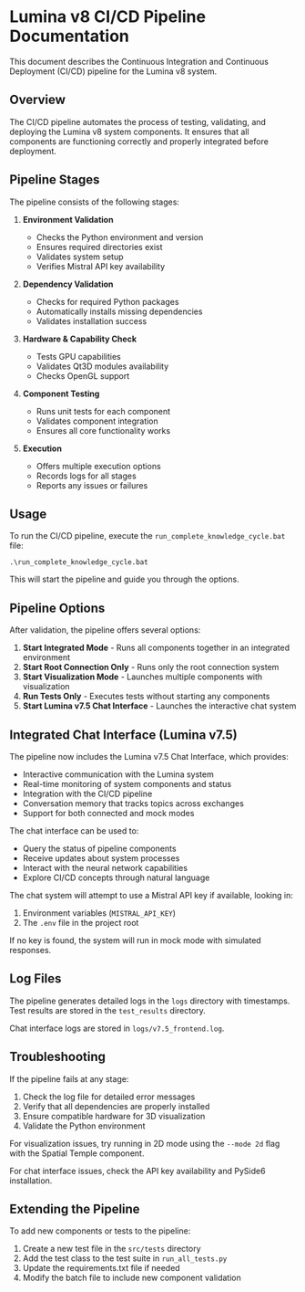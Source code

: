 # Lumina v8 CI/CD Pipeline Documentation

This document describes the Continuous Integration and Continuous Deployment (CI/CD) pipeline for the Lumina v8 system.

## Overview

The CI/CD pipeline automates the process of testing, validating, and deploying the Lumina v8 system components. It ensures that all components are functioning correctly and properly integrated before deployment.

## Pipeline Stages

The pipeline consists of the following stages:

1. **Environment Validation**
   - Checks the Python environment and version
   - Ensures required directories exist
   - Validates system setup
   - Verifies Mistral API key availability

2. **Dependency Validation**
   - Checks for required Python packages
   - Automatically installs missing dependencies
   - Validates installation success

3. **Hardware & Capability Check**
   - Tests GPU capabilities
   - Validates Qt3D modules availability
   - Checks OpenGL support

4. **Component Testing**
   - Runs unit tests for each component
   - Validates component integration
   - Ensures all core functionality works

5. **Execution**
   - Offers multiple execution options
   - Records logs for all stages
   - Reports any issues or failures

## Usage

To run the CI/CD pipeline, execute the `run_complete_knowledge_cycle.bat` file:

```
.\run_complete_knowledge_cycle.bat
```

This will start the pipeline and guide you through the options.

## Pipeline Options

After validation, the pipeline offers several options:

1. **Start Integrated Mode** - Runs all components together in an integrated environment
2. **Start Root Connection Only** - Runs only the root connection system
3. **Start Visualization Mode** - Launches multiple components with visualization
4. **Run Tests Only** - Executes tests without starting any components
5. **Start Lumina v7.5 Chat Interface** - Launches the interactive chat system

## Integrated Chat Interface (Lumina v7.5)

The pipeline now includes the Lumina v7.5 Chat Interface, which provides:

- Interactive communication with the Lumina system
- Real-time monitoring of system components and status
- Integration with the CI/CD pipeline
- Conversation memory that tracks topics across exchanges
- Support for both connected and mock modes

The chat interface can be used to:
- Query the status of pipeline components
- Receive updates about system processes
- Interact with the neural network capabilities
- Explore CI/CD concepts through natural language

The chat system will attempt to use a Mistral API key if available, looking in:
1. Environment variables (`MISTRAL_API_KEY`)
2. The `.env` file in the project root

If no key is found, the system will run in mock mode with simulated responses.

## Log Files

The pipeline generates detailed logs in the `logs` directory with timestamps. Test results are stored in the `test_results` directory.

Chat interface logs are stored in `logs/v7.5_frontend.log`.

## Troubleshooting

If the pipeline fails at any stage:

1. Check the log file for detailed error messages
2. Verify that all dependencies are properly installed
3. Ensure compatible hardware for 3D visualization
4. Validate the Python environment

For visualization issues, try running in 2D mode using the `--mode 2d` flag with the Spatial Temple component.

For chat interface issues, check the API key availability and PySide6 installation.

## Extending the Pipeline

To add new components or tests to the pipeline:

1. Create a new test file in the `src/tests` directory
2. Add the test class to the test suite in `run_all_tests.py`
3. Update the requirements.txt file if needed
4. Modify the batch file to include new component validation 
